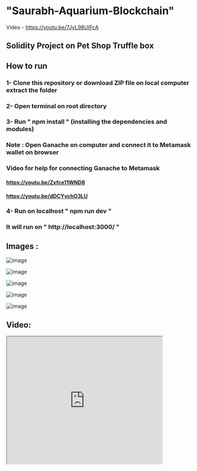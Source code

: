 # "Saurabh-Aquarium-Blockchain" 
Video - https://youtu.be/7JyL98UIFcA

## Solidity Project on Pet Shop Truffle box

## How to run

### 1- Clone this repository or download ZIP file on local computer extract the folder

### 2- Open terminal on root directory

### 3- Run " npm install " (installing the dependencies and modules)

### Note : Open Ganache on computer and connect it to Metamask wallet on browser

### Video for help for connecting Ganache to Metamask

#### https://youtu.be/Zxfce11WND8

#### https://youtu.be/dDCYvchO3LU

### 4- Run on localhost " npm run dev "

### It will run on " http://localhost:3000/ "

## Images :

![image](https://user-images.githubusercontent.com/58622363/126338582-c9ae2acf-9c7c-4c13-8dc8-934b2c4b9e69.png)

![image](https://user-images.githubusercontent.com/58622363/126338635-99826cff-1762-471d-a14d-179e931c9c69.png)

![image](https://user-images.githubusercontent.com/58622363/126338703-88f3b1da-2c62-4bff-aad5-07ab4b685e5a.png)

![image](https://user-images.githubusercontent.com/58622363/126338749-ba795a44-5763-4f43-bb5c-fa48b7997bb5.png)

![image](https://user-images.githubusercontent.com/58622363/126338793-64754903-b2cf-4413-996e-ed4fab94c0c9.png)

## Video:

<iframe width="420" height="345" src="https://youtu.be/7JyL98UIFcA">
</iframe>

